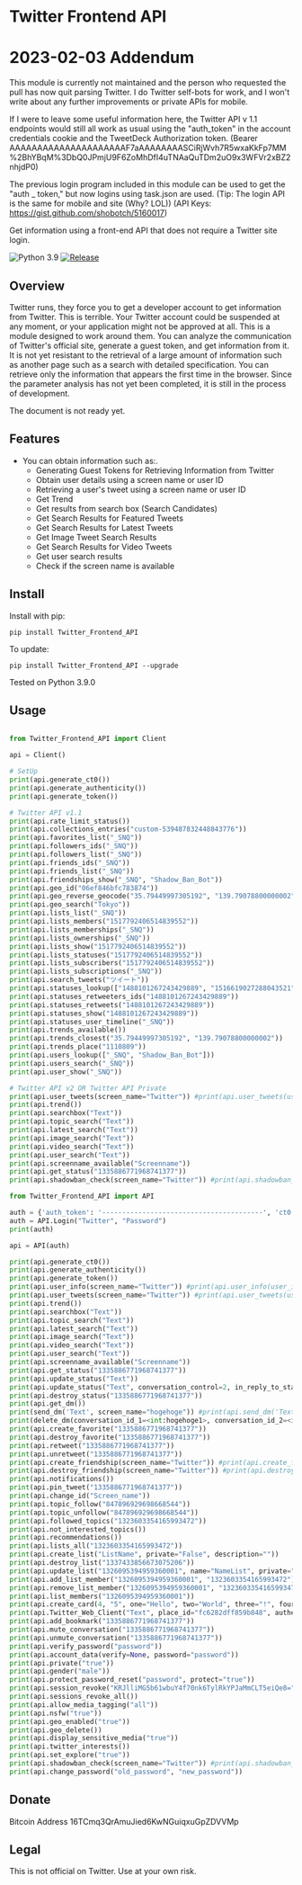 # Twitter Frontend API

# 2023-02-03 Addendum
This module is currently not maintained and the person who requested the pull has now quit parsing Twitter.
I do Twitter self-bots for work, and I won't write about any further improvements or private APIs for mobile.

If I were to leave some useful information here, the Twitter API v 1.1 endpoints would still all work as usual using the "auth_token" in the account credentials cookie and the TweetDeck Authorization token.
(Bearer AAAAAAAAAAAAAAAAAAAAAF7aAAAAAAAASCiRjWvh7R5wxaKkFp7MM%2BhYBqM%3DbQ0JPmjU9F6ZoMhDfI4uTNAaQuTDm2uO9x3WFVr2xBZ2nhjdP0)

The previous login program included in this module can be used to get the "auth _ token," but now logins using task.json are used.
(Tip: The login API is the same for mobile and site (Why? LOL))
(API Keys: https://gist.github.com/shobotch/5160017)


Get information using a front-end API that does not require a Twitter site login.

![Python 3.9](https://img.shields.io/badge/-Python%203.9-3776AB.svg?logo=python&style=plastic)
[![Release](https://img.shields.io/badge/-Release%201.1.1-00979D.svg?logo=release&style=plastic)](https://github.com/KohnoseLami/Twitter_Frontend_API/releases)

## Overview

Twitter runs, they force you to get a developer account to get information from Twitter. This is terrible. Your Twitter account could be suspended at any moment, or your application might not be approved at all. This is a module designed to work around them.
You can analyze the communication of Twitter's official site, generate a guest token, and get information from it.
It is not yet resistant to the retrieval of a large amount of information such as another page such as a search with detailed specification. You can retrieve only the information that appears the first time in the browser. Since the parameter analysis has not yet been completed, it is still in the process of development.

The document is not ready yet.

## Features

- You can obtain information such as:.
    * Generating Guest Tokens for Retrieving Information from Twitter
    * Obtain user details using a screen name or user ID
    * Retrieving a user's tweet using a screen name or user ID
    * Get Trend
    * Get results from search box (Search Candidates)
    * Get Search Results for Featured Tweets
    * Get Search Results for Latest Tweets
    * Get Image Tweet Search Results
    * Get Search Results for Video Tweets
    * Get user search results
    * Check if the screen name is available

## Install

Install with pip:

``pip install Twitter_Frontend_API``

To update:

``pip install Twitter_Frontend_API --upgrade``

Tested on Python 3.9.0

## Usage

```python

from Twitter_Frontend_API import Client

api = Client()

# SetUp
print(api.generate_ct0())
print(api.generate_authenticity())
print(api.generate_token())

# Twitter API v1.1
print(api.rate_limit_status())
print(api.collections_entries("custom-539487832448843776"))
print(api.favorites_list("_SNQ"))
print(api.followers_ids("_SNQ"))
print(api.followers_list("_SNQ"))
print(api.friends_ids("_SNQ"))
print(api.friends_list("_SNQ"))
print(api.friendships_show("_SNQ", "Shadow_Ban_Bot"))
print(api.geo_id("06ef846bfc783874"))
print(api.geo_reverse_geocode("35.79449997305192", "139.79078800000002"))
print(api.geo_search("Tokyo"))
print(api.lists_list("_SNQ"))
print(api.lists_members("1517792406514839552"))
print(api.lists_memberships("_SNQ"))
print(api.lists_ownerships("_SNQ"))
print(api.lists_show("1517792406514839552"))
print(api.lists_statuses("1517792406514839552"))
print(api.lists_subscribers("1517792406514839552"))
print(api.lists_subscriptions("_SNQ"))
print(api.search_tweets("ツイート"))
print(api.statuses_lookup(["1488101267243429889", "1516619027288043521"]))
print(api.statuses_retweeters_ids("1488101267243429889"))
print(api.statuses_retweets("1488101267243429889"))
print(api.statuses_show("1488101267243429889"))
print(api.statuses_user_timeline("_SNQ"))
print(api.trends_available())
print(api.trends_closest("35.79449997305192", "139.79078800000002"))
print(api.trends_place("1110809"))
print(api.users_lookup(["_SNQ", "Shadow_Ban_Bot"]))
print(api.users_search("_SNQ"))
print(api.user_show("_SNQ"))

# Twitter API v2 OR Twitter API Private
print(api.user_tweets(screen_name="Twitter")) #print(api.user_tweets(user_id="783214"))
print(api.trend())
print(api.searchbox("Text"))
print(api.topic_search("Text"))
print(api.latest_search("Text"))
print(api.image_search("Text"))
print(api.video_search("Text"))
print(api.user_search("Text"))
print(api.screenname_available("Screenname"))
print(api.get_status("1335886771968741377"))
print(api.shadowban_check(screen_name="Twitter")) #print(api.shadowban_check(user_id="783214"))
```

```python
from Twitter_Frontend_API import API

auth = {'auth_token': '----------------------------------------', 'ct0': '--------------------------------'}
auth = API.Login("Twitter", "Password")
print(auth)

api = API(auth)

print(api.generate_ct0())
print(api.generate_authenticity())
print(api.generate_token())
print(api.user_info(screen_name="Twitter")) #print(api.user_info(user_id="783214"))
print(api.user_tweets(screen_name="Twitter")) #print(api.user_tweets(user_id="783214"))
print(api.trend())
print(api.searchbox("Text"))
print(api.topic_search("Text"))
print(api.latest_search("Text"))
print(api.image_search("Text"))
print(api.video_search("Text"))
print(api.user_search("Text"))
print(api.screenname_available("Screenname"))
print(api.get_status("1335886771968741377"))
print(api.update_status("Text"))
print(api.update_status("Text", conversation_control=2, in_reply_to_status_id="1335886771968741377", card_uri="card://1338528317587124224"))
print(api.destroy_status("1335886771968741377"))
print(api.get_dm())
print(send_dm('Text', screen_name="hogehoge")) #print(api.send_dm('Text', user_id="123456"))
print(delete_dm(conversation_id_1=<int:hogehoge1>, conversation_id_2=<int:hogehoge2>)) #https://twitter.com/messages/<int:hogehoge1>-<int:hogehoge2>
print(api.create_favorite("1335886771968741377"))
print(api.destroy_favorite("1335886771968741377"))
print(api.retweet("1335886771968741377"))
print(api.unretweet("1335886771968741377"))
print(api.create_friendship(screen_name="Twitter")) #print(api.create_friendship(user_id="783214"))
print(api.destroy_friendship(screen_name="Twitter")) #print(api.destroy_friendship(user_id="783214"))
print(api.notifications())
print(api.pin_tweet("1335886771968741377"))
print(api.change_id("Screen_name"))
print(api.topic_follow("847896929698668544"))
print(api.topic_unfollow("847896929698668544"))
print(api.followed_topics("1323603354165993472"))
print(api.not_interested_topics())
print(api.recommendations())
print(api.lists_all("1323603354165993472"))
print(api.create_list("ListName", private="False", description=""))
print(api.destroy_list("1337433856673075206"))
print(api.update_list("1326095394959360001", name="NameList", private="True", description="Text"))
print(api.add_list_member("1326095394959360001", "1323603354165993472"))
print(api.remove_list_member("1326095394959360001", "1323603354165993472"))
print(api.list_members("1326095394959360001"))
print(api.create_card(4, "5", one="Hello", two="World", three="!", four="byPython")
print(api.Twitter_Web_Client("Text", place_id="fc6282dff859b848", authenticity_token=None))
print(api.add_bookmark("1335886771968741377"))
print(api.mute_conversation("1335886771968741377"))
print(api.unmute_conversation("1335886771968741377"))
print(api.verify_password("password"))
print(api.account_data(verify=None, password="password"))
print(api.private("true"))
print(api.gender("male"))
print(api.protect_password_reset("password", protect="true"))
print(api.session_revoke("KRJlliMG5b61wbuY4f70nk6TylRkYPJaMmCLT5eiQe8="))
print(api.sessions_revoke_all())
print(api.allow_media_tagging("all"))
print(api.nsfw("true"))
print(api.geo_enabled("true"))
print(api.geo_delete())
print(api.display_sensitive_media("true"))
print(api.twitter_interests())
print(api.set_explore("true"))
print(api.shadowban_check(screen_name="Twitter")) #print(api.shadowban_check(user_id="783214"))
print(api.change_password("old_password", "new_password"))
```

## Donate

Bitcoin Address
16TCmq3QrAmuJied6KwNGuiqxuGpZDVVMp

## Legal
This is not official on Twitter. Use at your own risk.
